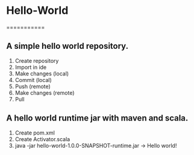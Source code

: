 # Hello-World
===========

## A simple hello world repository.

1. Create repository
2. Import in ide
3. Make changes (local)
4. Commit (local)
5. Push (remote)
6. Make changes (remote)
7. Pull


## A hello world runtime jar with maven and scala.

1. Create pom.xml
2. Create Activator.scala
3. java -jar hello-world-1.0.0-SNAPSHOT-runtime.jar -> Hello world!

